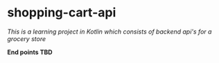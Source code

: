 # shopping-cart-api

*This is a learning project in Kotlin which consists of backend api's for a grocery store*

**End points TBD**
